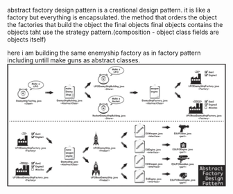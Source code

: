 abstract factory design pattern is a creational design pattern.
it is like a factory but everything is encapsulated.
    the method that orders the object
    the factories that build the object
    the final objects
    final objects contains the objects taht use the strategy pattern.(composition - object class fields are objects itself)

here i am building the same enemyship factory as in factory pattern including untill make guns as abstract classes.
<img src = "diagram.png">
